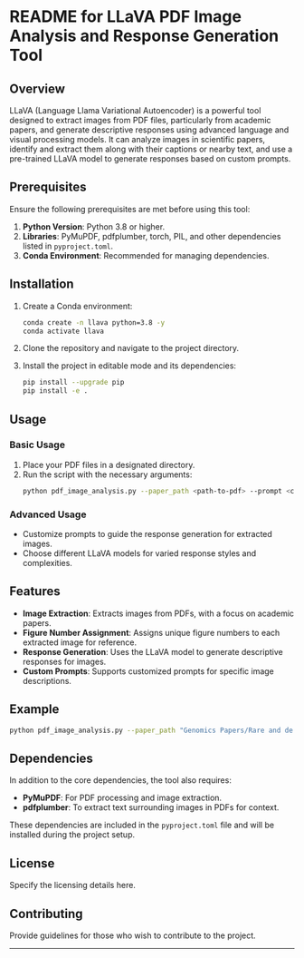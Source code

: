 # README for LLaVA PDF Image Analysis and Response Generation Tool

## Overview

LLaVA (Language Llama Variational Autoencoder) is a powerful tool designed to extract images from PDF files, particularly from academic papers, and generate descriptive responses using advanced language and visual processing models. It can analyze images in scientific papers, identify and extract them along with their captions or nearby text, and use a pre-trained LLaVA model to generate responses based on custom prompts.

## Prerequisites

Ensure the following prerequisites are met before using this tool:

1. **Python Version**: Python 3.8 or higher.
2. **Libraries**: PyMuPDF, pdfplumber, torch, PIL, and other dependencies listed in `pyproject.toml`.
3. **Conda Environment**: Recommended for managing dependencies.

## Installation

1. Create a Conda environment:
   ```bash
   conda create -n llava python=3.8 -y
   conda activate llava
   ```

2. Clone the repository and navigate to the project directory.

3. Install the project in editable mode and its dependencies:
   ```bash
   pip install --upgrade pip
   pip install -e .
   ```

## Usage

### Basic Usage

1. Place your PDF files in a designated directory.
2. Run the script with the necessary arguments:
   ```bash
   python pdf_image_analysis.py --paper_path <path-to-pdf> --prompt <custom-prompt>
   ```

### Advanced Usage

- Customize prompts to guide the response generation for extracted images.
- Choose different LLaVA models for varied response styles and complexities.

## Features

- **Image Extraction**: Extracts images from PDFs, with a focus on academic papers.
- **Figure Number Assignment**: Assigns unique figure numbers to each extracted image for reference.
- **Response Generation**: Uses the LLaVA model to generate descriptive responses for images.
- **Custom Prompts**: Supports customized prompts for specific image descriptions.

## Example

```bash
python pdf_image_analysis.py --paper_path "Genomics Papers/Rare and de novo variants.pdf" --prompt "Please describe the image"
```

## Dependencies

In addition to the core dependencies, the tool also requires:

- **PyMuPDF**: For PDF processing and image extraction.
- **pdfplumber**: To extract text surrounding images in PDFs for context.

These dependencies are included in the `pyproject.toml` file and will be installed during the project setup.

## License

Specify the licensing details here.

## Contributing

Provide guidelines for those who wish to contribute to the project.

---

